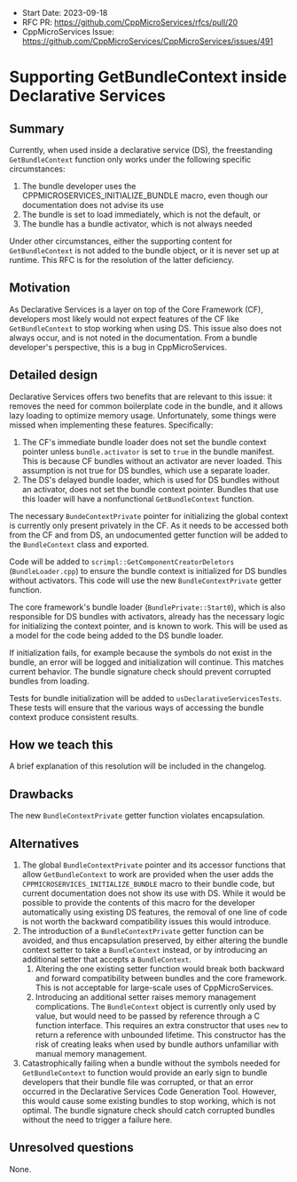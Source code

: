 - Start Date: 2023-09-18
- RFC PR: https://github.com/CppMicroServices/rfcs/pull/20
- CppMicroServices Issue: https://github.com/CppMicroServices/CppMicroServices/issues/491

# Supporting GetBundleContext inside Declarative Services

## Summary

Currently, when used inside a declarative service (DS), the freestanding `GetBundleContext` function only works under the following specific circumstances:

1. The bundle developer uses the CPPMICROSERVICES_INITIALIZE_BUNDLE macro, even though our documentation does not advise its use
2. The bundle is set to load immediately, which is not the default, or
3. The bundle has a bundle activator, which is not always needed

Under other circumstances, either the supporting content for `GetBundleContext` is not added to the bundle object, or it is never set up at runtime. This RFC is for the resolution of the latter deficiency.

## Motivation

As Declarative Services is a layer on top of the Core Framework (CF), developers most likely would not expect features of the CF like `GetBundleContext` to stop working when using DS. This issue also does not always occur, and is not noted in the documentation. From a bundle developer's perspective, this is a bug in CppMicroServices.

## Detailed design

Declarative Services offers two benefits that are relevant to this issue: it removes the need for common boilerplate code in the bundle, and it allows lazy loading to optimize memory usage. Unfortunately, some things were missed when implementing these features. Specifically:

1. The CF's immediate bundle loader does not set the bundle context pointer unless `bundle.activator` is set to `true` in the bundle manifest. This is because CF bundles without an activator are never loaded. This assumption is not true for DS bundles, which use a separate loader.
2. The DS's delayed bundle loader, which is used for DS bundles without an activator, does not set the bundle context pointer. Bundles that use this loader will have a nonfunctional `GetBundleContext` function.

The necessary `BundeContextPrivate` pointer for initializing the global context is currently only present privately in the CF. As it needs to be accessed both from the CF and from DS, an undocumented getter function will be added to the `BundleContext` class and exported.

Code will be added to `scrimpl::GetComponentCreatorDeletors` (`BundleLoader.cpp`) to ensure the bundle context is initialized for DS bundles without activators. This code will use the new `BundleContextPrivate` getter function.

The core framework's bundle loader (`BundlePrivate::Start0`), which is also responsible for DS bundles with activators, already has the necessary logic for initializing the context pointer, and is known to work. This will be used as a model for the code being added to the DS bundle loader.

If initialization fails, for example because the symbols do not exist in the bundle, an error will be logged and initialization will continue. This matches current behavior. The bundle signature check should prevent corrupted bundles from loading.

Tests for bundle initialization will be added to `usDeclarativeServicesTests`. These tests will ensure that the various ways of accessing the bundle context produce consistent results.

## How we teach this

A brief explanation of this resolution will be included in the changelog.

## Drawbacks

The new `BundleContextPrivate` getter function violates encapsulation.

## Alternatives

1. The global `BundleContextPrivate` pointer and its accessor functions that allow `GetBundleContext` to work are provided when the user adds the `CPPMICROSERVICES_INITIALIZE_BUNDLE` macro to their bundle code, but current documentation does not show its use with DS. While it would be possible to provide the contents of this macro for the developer automatically using existing DS features, the removal of one line of code is not worth the backward compatibility issues this would introduce.
2. The introduction of a `BundleContextPrivate` getter function can be avoided, and thus encapsulation preserved, by either altering the bundle context setter to take a `BundleContext` instead, or by introducing an additional setter that accepts a `BundleContext`.
	1. Altering the one existing setter function would break both backward and forward compatibility between bundles and the core framework. This is not acceptable for large-scale uses of CppMicroServices.
	2. Introducing an additional setter raises memory management complications. The `BundleContext` object is currently only used by value, but would need to be passed by reference through a C function interface. This requires an extra constructor that uses `new` to return a reference with unbounded lifetime. This constructor has the risk of creating leaks when used by bundle authors unfamiliar with manual memory management.
3. Catastrophically failing when a bundle without the symbols needed for `GetBundleContext` to function would provide an early sign to bundle developers that their bundle file was corrupted, or that an error occurred in the Declarative Services Code Generation Tool. However, this would cause some existing bundles to stop working, which is not optimal. The bundle signature check should catch corrupted bundles without the need to trigger a failure here.

## Unresolved questions

None.